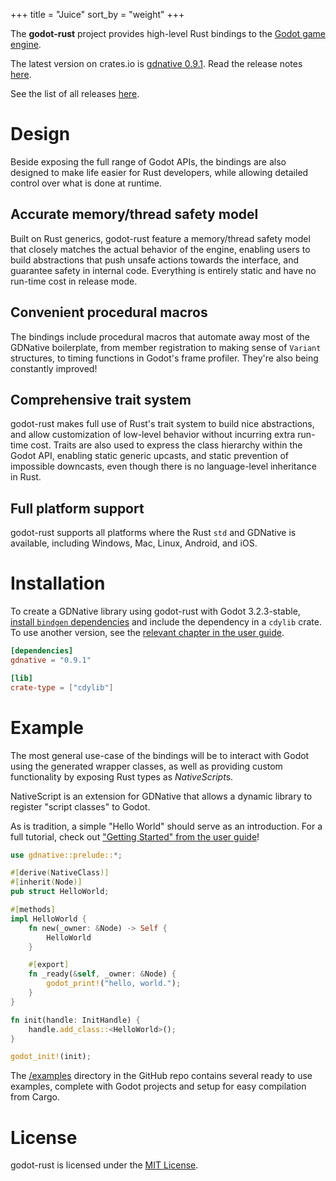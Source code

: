 +++
title = "Juice"
sort_by = "weight"
+++

The **godot-rust** project provides high-level Rust bindings to the [Godot game engine](http://godotengine.org/).

The latest version on crates.io is [gdnative 0.9.1](https://crates.io/crates/gdnative). Read the release notes [here](@/release-notes/0-9-1.md).

See the list of all releases [here](@/releases.md).

# Design

Beside exposing the full range of Godot APIs, the bindings are also designed to make life easier for Rust developers, while allowing detailed control over what is done at runtime.

## Accurate memory/thread safety model

Built on Rust generics, godot-rust feature a memory/thread safety model that closely matches the actual behavior of the engine, enabling users to build abstractions that push unsafe actions towards the interface, and guarantee safety in internal code. Everything is entirely static and have no run-time cost in release mode.

## Convenient procedural macros

The bindings include procedural macros that automate away most of the GDNative boilerplate, from member registration to making sense of `Variant` structures, to timing functions in Godot's frame profiler. They're also being constantly improved!

## Comprehensive trait system

godot-rust makes full use of Rust's trait system to build nice abstractions, and allow customization of low-level behavior without incurring extra run-time cost. Traits are also used to express the class hierarchy within the Godot API, enabling static generic upcasts, and static prevention of impossible downcasts, even though there is no language-level inheritance in Rust.

## Full platform support

godot-rust supports all platforms where the Rust `std` and GDNative is available, including Windows, Mac, Linux, Android, and iOS.

# Installation

To create a GDNative library using godot-rust with Godot 3.2.3-stable, [install `bindgen` dependencies](https://rust-lang.github.io/rust-bindgen/requirements.html) and include the dependency in a `cdylib` crate. To use another version, see the [relevant chapter in the user guide](https://godot-rust.github.io/book/advanced-guides/custom-bindings.html).

```toml
[dependencies]
gdnative = "0.9.1"

[lib]
crate-type = ["cdylib"]
```

# Example

The most general use-case of the bindings will be to interact with Godot using the generated wrapper classes, as well as providing custom functionality by exposing Rust types as *NativeScript*s.

NativeScript is an extension for GDNative that allows a dynamic library to register "script classes" to Godot.

As is tradition, a simple "Hello World" should serve as an introduction. For a full tutorial, check out ["Getting Started" from the user guide](https://godot-rust.github.io/book/getting-started.html)!

```rust
use gdnative::prelude::*;

#[derive(NativeClass)]
#[inherit(Node)]
pub struct HelloWorld;

#[methods]
impl HelloWorld {
    fn new(_owner: &Node) -> Self {
        HelloWorld
    }

    #[export]
    fn _ready(&self, _owner: &Node) {
        godot_print!("hello, world.");
    }
}

fn init(handle: InitHandle) {
    handle.add_class::<HelloWorld>();
}

godot_init!(init);
```

The [/examples](https://github.com/godot-rust/godot-rust/tree/master/examples) directory in the GitHub repo contains several ready to use examples, complete with Godot projects and setup for easy compilation from Cargo.

# License

godot-rust is licensed under the [MIT License](https://github.com/godot-rust/godot-rust/tree/master/LICENSE.md).